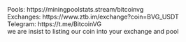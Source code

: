 <html>
  <body>
Pools: https://miningpoolstats.stream/bitcoinvg</br>
Exchanges: https://www.ztb.im/exchange?coin=BVG_USDT</br>
Telegram: https://t.me/BitcoinVG</br>
we are insist to listing our coin into your exchange and pool 
</body>
</html>

